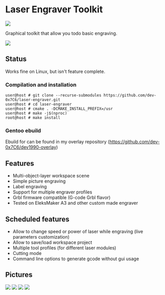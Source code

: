 # Laser Engraver Toolkit
![](https://github.com/dev-0x7C6/laser-engraver/workflows/Continuous%20integration/badge.svg)

Graphical toolkit that allow you todo basic engraving.

![](https://devwork.space/wp-content/uploads/2019/11/laser-engraver-preview.png)

## Status
Works fine on Linux, but isn't feature complete.

### Compilation and installation
```console
user@host # git clone --recurse-submodules https://github.com/dev-0x7C6/laser-engraver.git
user@host # cd laser-engraver
user@host # cmake . -DCMAKE_INSTALL_PREFIX=/usr
user@host # make -j$(nproc)
root@host # make install
```
### Gentoo ebuild
Ebuild for can be found in my overlay repository (https://github.com/dev-0x7C6/dev1990-overlay)

## Features
* Multi-object-layer workspace scene
* Simple picture engraving
* Label engraving
* Support for multiple engraver profiles
* Grbl firmware compatible (G-code Grbl flavor)
* Tested on EleksMaker A3 and other custom made engraver

## Scheduled features
* Allow to change speed or power of laser while engraving (live parameters customization)
* Allow to save/load workspace project
* Multiple tool profiles (for different laser modules)
* Cutting mode
* Command line options to generate gcode without gui usage

## Pictures
![](https://devwork.space/wp-content/uploads/2019/10/IMG_20191021_193817.jpg)
![](https://devwork.space/wp-content/uploads/2019/10/IMG_20191021_193821.jpg)
![](https://devwork.space/wp-content/uploads/2019/10/laser-engraver-1.png)
![](https://devwork.space/wp-content/uploads/2019/10/IMG_20191022_002848.jpg)
